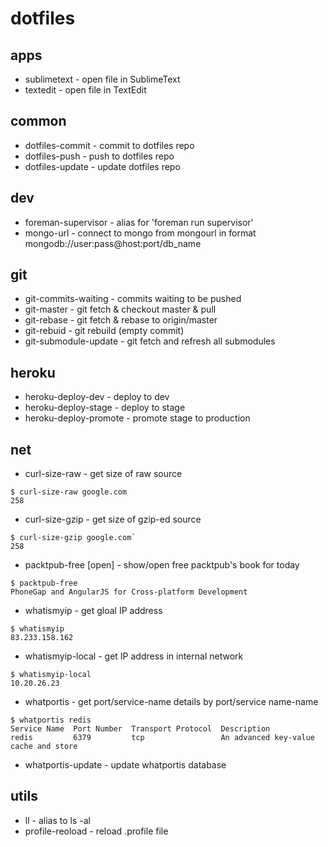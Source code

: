 # dotfiles

## apps
 - sublimetext - open file in SublimeText
 - textedit - open file in TextEdit

## common

 - dotfiles-commit - commit to dotfiles repo
 - dotfiles-push - push to dotfiles repo
 - dotfiles-update - update dotfiles repo

## dev

 - foreman-supervisor - alias for 'foreman run supervisor'
 - mongo-url - connect to mongo from mongourl in format mongodb://user:pass@host:port/db_name

## git

 - git-commits-waiting - commits waiting to be pushed
 - git-master - git fetch & checkout master & pull
 - git-rebase - git fetch & rebase to origin/master
 - git-rebuid - git rebuild (empty commit)
 - git-submodule-update - git fetch and refresh all submodules

## heroku

 - heroku-deploy-dev - deploy to dev
 - heroku-deploy-stage - deploy to stage
 - heroku-deploy-promote - promote stage to production

## net

 - curl-size-raw - get size of raw source
 
 ```
 $ curl-size-raw google.com
 258
 ```

 - curl-size-gzip - get size of gzip-ed source
 
 ```
 $ curl-size-gzip google.com`
 258
 ```
- packtpub-free [open] - show/open free packtpub's book for today
 ```
 $ packtpub-free
 PhoneGap and AngularJS for Cross-platform Development
 ```

 - whatismyip - get gloal IP address

 ```
 $ whatismyip
 83.233.158.162
 ```

 - whatismyip-local - get IP address in internal network

 ```
 $ whatismyip-local
 10.20.26.23
 ```
 - whatportis - get port/service-name details by port/service name-name

 ```
 $ whatportis redis
 Service Name  Port Number  Transport Protocol  Description
 redis         6379         tcp                 An advanced key-value cache and store
 ```

  - whatportis-update - update whatportis database

## utils

 - ll - alias to ls -al
 - profile-reoload - reload .profile file
 
